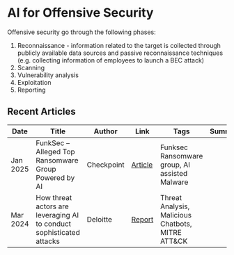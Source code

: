 # AI for Offensive Security
Offensive security go through the following phases:
1. Reconnaissance - information related to the target is collected through publicly available data sources and passive reconnaissance techniques (e.g. collecting information of employees to launch a BEC attack)
2. Scanning
3. Vulnerability analysis
4. Exploitation
5. Reporting

## Recent Articles
| Date | Title | Author | Link | Tags | Summary |
|--- | --- | --- | --- | --- | --- |
| Jan 2025 | FunkSec – Alleged Top Ransomware Group Powered by AI | Checkpoint | [Article](https://research.checkpoint.com/2025/funksec-alleged-top-ransomware-group-powered-by-ai/) | Funksec Ransomware group, AI assisted Malware | |
| Mar 2024 | How threat actors are leveraging AI to conduct sophisticated attacks | Deloitte | [Report](https://www2.deloitte.com/content/dam/Deloitte/us/Documents/risk/us-design-ai-threat-report-v2.pdf) | Threat Analysis, Malicious Chatbots, MITRE ATT&CK | |
